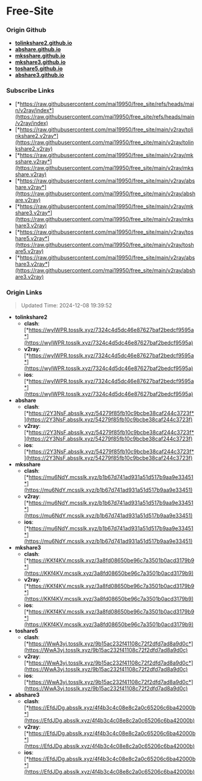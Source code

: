 # Free-Site

### Origin Github

- [**tolinkshare2.github.io**](https://github.com/tolinkshare2/tolinkshare2.github.io)
- [**abshare.github.io**](https://github.com/abshare/abshare.github.io)
- [**mksshare.github.io**](https://github.com/mksshare/mksshare.github.io)
- [**mkshare3.github.io**](https://github.com/mkshare3/mkshare3.github.io)
- [**toshare5.github.io**](https://github.com/toshare5/toshare5.github.io)
- [**abshare3.github.io**](https://github.com/abshare3/abshare3.github.io)

### Subscribe Links

- [*https://raw.githubusercontent.com/mai19950/free_site/refs/heads/main/v2ray/index*](https://raw.githubusercontent.com/mai19950/free_site/refs/heads/main/v2ray/index)
- [*https://raw.githubusercontent.com/mai19950/free_site/main/v2ray/tolinkshare2.v2ray*](https://raw.githubusercontent.com/mai19950/free_site/main/v2ray/tolinkshare2.v2ray)
- [*https://raw.githubusercontent.com/mai19950/free_site/main/v2ray/mksshare.v2ray*](https://raw.githubusercontent.com/mai19950/free_site/main/v2ray/mksshare.v2ray)
- [*https://raw.githubusercontent.com/mai19950/free_site/main/v2ray/abshare.v2ray*](https://raw.githubusercontent.com/mai19950/free_site/main/v2ray/abshare.v2ray)
- [*https://raw.githubusercontent.com/mai19950/free_site/main/v2ray/mkshare3.v2ray*](https://raw.githubusercontent.com/mai19950/free_site/main/v2ray/mkshare3.v2ray)
- [*https://raw.githubusercontent.com/mai19950/free_site/main/v2ray/toshare5.v2ray*](https://raw.githubusercontent.com/mai19950/free_site/main/v2ray/toshare5.v2ray)
- [*https://raw.githubusercontent.com/mai19950/free_site/main/v2ray/abshare3.v2ray*](https://raw.githubusercontent.com/mai19950/free_site/main/v2ray/abshare3.v2ray)

### Origin Links

> Updated Time: 2024-12-08 19:39:52

- **tolinkshare2**
  - **clash**: [*https://wylWPR.tosslk.xyz/7324c4d5dc46e87627baf2bedcf9595a*](https://wylWPR.tosslk.xyz/7324c4d5dc46e87627baf2bedcf9595a)
  - **v2ray**: [*https://wylWPR.tosslk.xyz/7324c4d5dc46e87627baf2bedcf9595a*](https://wylWPR.tosslk.xyz/7324c4d5dc46e87627baf2bedcf9595a)
  - **ios**: [*https://wylWPR.tosslk.xyz/7324c4d5dc46e87627baf2bedcf9595a*](https://wylWPR.tosslk.xyz/7324c4d5dc46e87627baf2bedcf9595a)
- **abshare**
  - **clash**: [*https://2Y3NsF.absslk.xyz/54279f85fb10c9bcbe38caf244c3723f*](https://2Y3NsF.absslk.xyz/54279f85fb10c9bcbe38caf244c3723f)
  - **v2ray**: [*https://2Y3NsF.absslk.xyz/54279f85fb10c9bcbe38caf244c3723f*](https://2Y3NsF.absslk.xyz/54279f85fb10c9bcbe38caf244c3723f)
  - **ios**: [*https://2Y3NsF.absslk.xyz/54279f85fb10c9bcbe38caf244c3723f*](https://2Y3NsF.absslk.xyz/54279f85fb10c9bcbe38caf244c3723f)
- **mksshare**
  - **clash**: [*https://mu6NdY.mcsslk.xyz/b1b67d741ad931a51d517b9aa9e33451*](https://mu6NdY.mcsslk.xyz/b1b67d741ad931a51d517b9aa9e33451)
  - **v2ray**: [*https://mu6NdY.mcsslk.xyz/b1b67d741ad931a51d517b9aa9e33451*](https://mu6NdY.mcsslk.xyz/b1b67d741ad931a51d517b9aa9e33451)
  - **ios**: [*https://mu6NdY.mcsslk.xyz/b1b67d741ad931a51d517b9aa9e33451*](https://mu6NdY.mcsslk.xyz/b1b67d741ad931a51d517b9aa9e33451)
- **mkshare3**
  - **clash**: [*https://KKf4KV.mcsslk.xyz/3a8fd08650be96c7a3501b0acd3179b9*](https://KKf4KV.mcsslk.xyz/3a8fd08650be96c7a3501b0acd3179b9)
  - **v2ray**: [*https://KKf4KV.mcsslk.xyz/3a8fd08650be96c7a3501b0acd3179b9*](https://KKf4KV.mcsslk.xyz/3a8fd08650be96c7a3501b0acd3179b9)
  - **ios**: [*https://KKf4KV.mcsslk.xyz/3a8fd08650be96c7a3501b0acd3179b9*](https://KKf4KV.mcsslk.xyz/3a8fd08650be96c7a3501b0acd3179b9)
- **toshare5**
  - **clash**: [*https://WwA3yj.tosslk.xyz/9b15ac232f41108c72f2dfd7ad8a9d0c*](https://WwA3yj.tosslk.xyz/9b15ac232f41108c72f2dfd7ad8a9d0c)
  - **v2ray**: [*https://WwA3yj.tosslk.xyz/9b15ac232f41108c72f2dfd7ad8a9d0c*](https://WwA3yj.tosslk.xyz/9b15ac232f41108c72f2dfd7ad8a9d0c)
  - **ios**: [*https://WwA3yj.tosslk.xyz/9b15ac232f41108c72f2dfd7ad8a9d0c*](https://WwA3yj.tosslk.xyz/9b15ac232f41108c72f2dfd7ad8a9d0c)
- **abshare3**
  - **clash**: [*https://EfdJDg.absslk.xyz/4f4b3c4c08e8c2a0c65206c6ba42000b*](https://EfdJDg.absslk.xyz/4f4b3c4c08e8c2a0c65206c6ba42000b)
  - **v2ray**: [*https://EfdJDg.absslk.xyz/4f4b3c4c08e8c2a0c65206c6ba42000b*](https://EfdJDg.absslk.xyz/4f4b3c4c08e8c2a0c65206c6ba42000b)
  - **ios**: [*https://EfdJDg.absslk.xyz/4f4b3c4c08e8c2a0c65206c6ba42000b*](https://EfdJDg.absslk.xyz/4f4b3c4c08e8c2a0c65206c6ba42000b)
